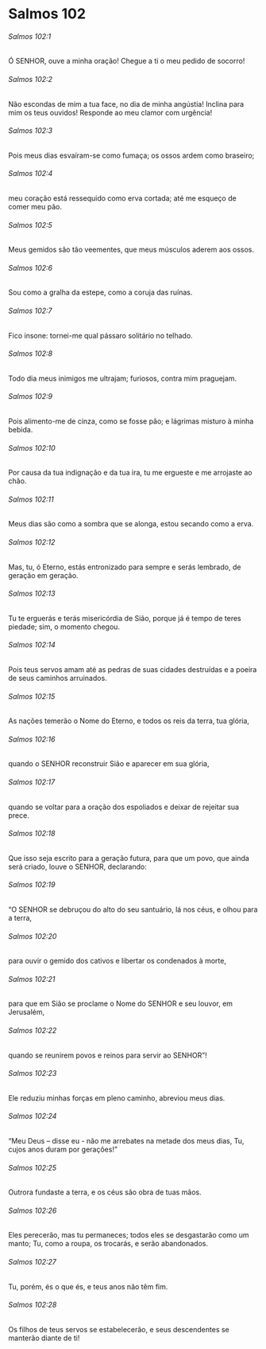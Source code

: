 # Salmos 102

###### Salmos 102:1

Ó SENHOR, ouve a minha oração! Chegue a ti o meu pedido de socorro!

###### Salmos 102:2

Não escondas de mim a tua face, no dia de minha angústia! Inclina para mim os teus ouvidos! Responde ao meu clamor com urgência!

###### Salmos 102:3

Pois meus dias esvaíram-se como fumaça; os ossos ardem como braseiro;

###### Salmos 102:4

meu coração está ressequido como erva cortada; até me esqueço de comer meu pão.

###### Salmos 102:5

Meus gemidos são tão veementes, que meus músculos aderem aos ossos.

###### Salmos 102:6

Sou como a gralha da estepe, como a coruja das ruínas.

###### Salmos 102:7

Fico insone: tornei-me qual pássaro solitário no telhado.

###### Salmos 102:8

Todo dia meus inimigos me ultrajam; furiosos, contra mim praguejam.

###### Salmos 102:9

Pois alimento-me de cinza, como se fosse pão; e lágrimas misturo à minha bebida.

###### Salmos 102:10

Por causa da tua indignação e da tua ira, tu me ergueste e me arrojaste ao chão.

###### Salmos 102:11

Meus dias são como a sombra que se alonga, estou secando como a erva.

###### Salmos 102:12

Mas, tu, ó Eterno, estás entronizado para sempre e serás lembrado, de geração em geração.

###### Salmos 102:13

Tu te erguerás e terás misericórdia de Sião, porque já é tempo de teres piedade; sim, o momento chegou.

###### Salmos 102:14

Pois teus servos amam até as pedras de suas cidades destruídas e a poeira de seus caminhos arruinados.

###### Salmos 102:15

As nações temerão o Nome do Eterno, e todos os reis da terra, tua glória,

###### Salmos 102:16

quando o SENHOR reconstruir Sião e aparecer em sua glória,

###### Salmos 102:17

quando se voltar para a oração dos espoliados e deixar de rejeitar sua prece.

###### Salmos 102:18

Que isso seja escrito para a geração futura, para que um povo, que ainda será criado, louve o SENHOR, declarando:

###### Salmos 102:19

“O SENHOR se debruçou do alto do seu santuário, lá nos céus, e olhou para a terra,

###### Salmos 102:20

para ouvir o gemido dos cativos e libertar os condenados à morte,

###### Salmos 102:21

para que em Sião se proclame o Nome do SENHOR e seu louvor, em Jerusalém,

###### Salmos 102:22

quando se reunirem povos e reinos para servir ao SENHOR”!

###### Salmos 102:23

Ele reduziu minhas forças em pleno caminho, abreviou meus dias.

###### Salmos 102:24

“Meu Deus – disse eu - não me arrebates na metade dos meus dias, Tu, cujos anos duram por gerações!”

###### Salmos 102:25

Outrora fundaste a terra, e os céus são obra de tuas mãos.

###### Salmos 102:26

Eles perecerão, mas tu permaneces; todos eles se desgastarão como um manto; Tu, como a roupa, os trocarás, e serão abandonados.

###### Salmos 102:27

Tu, porém, és o que és, e teus anos não têm fim.

###### Salmos 102:28

Os filhos de teus servos se estabelecerão, e seus descendentes se manterão diante de ti!

